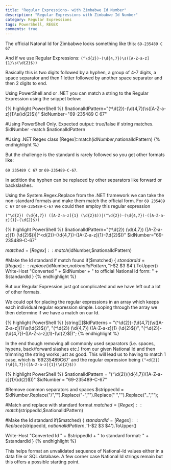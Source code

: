 ```yaml
---
title: "Regular Expressions- with Zimbabwe Id Number"
description: "Regular Expressions with Zimbabwe Id Number"
category: Regular Expressions
tags: PowerShell, REGEX
comments: true
---
```



The official Natonal Id for Zimbabwe looks something like this:
`69-235489 C 67`

And if we use Regular Expressions: `(^\d{2})-(\d{4,7})\s([A-Z-a-z]{1}\s(\d{2}$))`

Basically this is two digits followed by a hyphen, a group of 4-7 digits, a space separator and then 1 letter followed by another space separator and then 2 digits to end.

Using PowerShell and or .NET you can match a string to the Regular Expression using the snippet below:

{% highlight PowerShell %}
$nationalIdPattern="(^\d{2})-(\d{4,7})\s([A-Z-a-z]{1}\s(\d{2}$))"
$idNumber="69-235489 C 67"

#Using PowerShell Only. Expected output: true/false if string matches.
$idNumber -match $nationalIdPattern

#Using .NET Regex class
[Regex]::match($idNumber,$nationalIdPattern)
{% endhighlight %}

But the challenge is the standard is rarely followed so you get other formats like:

`69 235489 C 67` or `69-235489-C-67`.

In addition the hyphen can be replaced by other separators like forward or backslashes.

Using the System.Regex.Replace from the .NET framework we can take the non-standard formats and make them match the official form.
For `69 235489 C 67` or `69-235489-C-67` we could then employ this regular expression
 
`(^\d{2}) (\d{4,7}) ([A-Z-a-z]{1} (\d{2}$))|(^\d{2})-(\d{4,7})-([A-Z-a-z]{1}-(\d{2}$))`  


{% highlight PowerShell %}
$nationalIdPattern="(^\d{2}) (\d{4,7}) ([A-Z-a-z]{1} (\d{2}$))|(^<d{2})-(\d{4,7})-([A-Z-a-z]{1}-(\d{2}$))"
$idNumber="69-235489-C-67"

$matched=[Regex]::match($idNumber,$nationalIdPattern)

#Make the Id standard if match found
if($matched)
{
	$standardId = [Regex]::replace($idNumber,$nationalIdPattern,'$1-$2 $3 $4').ToUpper()
	Write-Host "Converted " + $idNumber + " to official National Id form: " + $standardId
}
{% endhighlight %}

But our Regular Expression just got complicated and we have left out a lot of other formats.

We could opt for placing the regular expressions in an array which keeps each individual regular expression simple.
Looping through the array we then determine if we have a match on our Id.

{% highlight PowerShell %}
[string[]]$IdPatterns =
	"(^\d{2})-(\d{4,7})\s([A-Z-a-z]{1}\s(\d{2}$))",
	"(^\d{2}) (\d{4,7}) ([A-Z-a-z]{1} (\d{2}$))",
	"(^\d{2})-(\d{4,7})-([A-Z-a-z]{1}-(\d{2}$))";
{% endhighlight %}

In the end though removing all commonly used separators (i.e. spaces, hypens, back/forward slashes etc.) from our given National Id and then trimming the string works just as good.
This will lead us to having to match 1 case, which is '69235489C67' and the regular expression being `(^<d{2})(\d{4,7})([A-Z-a-z]{1}(\d{2}$))`

{% highlight PowerShell %}
$nationalIdPattern = "(^\d{2})(\d{4,7})([A-Z-a-z]{1}(\d{2}$))"
$idNumber = "69-235489-C-67"

#Remove common separators and spaces
$strippedId = $idNumber.Replace("/","").Replace("-","").Replace(" ","").Replace("_","");

#Match and replace with standard format
$matched=[Regex]::match($strippedId,$nationalIdPattern)

#Make the Id standard
if($matched)
{
  $standardId = [Regex]::Replace($strippedId,
  $nationalIdPattern,'$1-$2 $3 $4').ToUpper()

  Write-Host "Converted Id " + $strippedId + " to standard format: " + $standardId
}
{% endhighlight %}

This helps format an unvalidated sequence of National-Id values either in a data file or SQL database.
A few corner case National Id strings remain but this offers a possible starting point.


